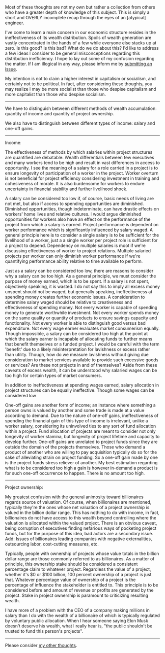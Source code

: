 Most of these thoughts are not my own but rather a collection from others who have a greater depth of knowledge of this subject. This is simply a short and OVERLY incomplete recap through the eyes of an [atypical] engineer.

I've come to learn a main concern in our economic structure resides in the ineffectiveness of its wealth distribution. Spoils of wealth generation are vastly concentrated in the hands of a few while everyone else stacks up at zero. Is this good? Is this bad? What do we do about this? I'd like to address a few ideas I consider to be general misconceptions regarding this distribution inefficiency. I hope to lay out some of my confusion regarding the matter. If I am illogical in any way, please inform me by [submitting an issue](https://github.com/ddaaggeett/ddaaggeett/issues/new/choose).

My intention is not to claim a higher interest in capitalism or socialism, and certainly not to be political. In fact, after considering these thoughts, you may realize I may be more socialist than those who despise capitalism and more capitalist than those who despise socialism.
___

We have to distinguish between different methods of wealth accumulation: quantity of income and quantity of project ownership.

We also have to distinguish between different types of income: salary and one-off gains.
___

Income:

The effectiveness of methods by which salaries within project structures are quantified are debatable. Wealth differentials between few executives and many workers tend to be high and result in vast differences in access to opportunity. I see the meaning of a salary for a role carried in a project is to ensure longevity of participation of a worker in the project. Worker overturn is not beneficial for project efficiency considering investment in training and cohesiveness of morale. It is also burdensome for workers to endure uncertainty in financial stability and further livelihood shock.

A salary can be considered too low if, of course, basic needs of living are not met, but also if access to spending opportunities are diminished. Diminished opportunities, though indeterminate, can have drastic effects on workers' home lives and relative cultures. I would argue diminished opportunities for workers also have an effect on the performance of the project from which a salary is earned. Project performance is dependent on worker performance which is significantly influenced by salary waged. A general principle here is to consider a single salary is to be sufficient for the livelihood of a worker, just a a single worker per project role is sufficient for a project to depend. Dependency on multiple salaries is moot if we're discussing effectiveness of worker to project relations. Multiple salaried projects per worker can only diminish worker performance if we're quantifying performance ability relative to time available to perform.

Just as a salary can be considered too low, there are reasons to consider why a salary can be too high. As a general principle, we must consider the purpose of money earned, which is to be spent. If a salary is not spent, objectively speaking, it is wasted. I do not say this to imply all excess money unspent should not be waged, but generally speaking, ineffectiveness at spending money creates further economic issues. A consideration to determine salary waged should be relative to creativeness and effectiveness of spending money. Not every worker is capable of spending money to generate worthwhile investment. Not every worker spends money on the same quality or quantity of products to ensure savings capacity and functionality. Not every worker is able to distinguish good versus bad expenditure. Not every wage earner evaluates market consumerism equally. Though impossible, a salary can be considered too high at the point at which the salary earner is incapable of allocating funds to further means that benefit themselves or a funded project. I would be careful with the term 'benefit' due to a likely misinterpretation for lavishness or excess rather than utility. Though, how do we measure lavishness without giving due consideration to market services available to provide such excessive goods or services? Are these not projects in and of themselves? Aside from these caveats of excess wealth, it can be understood why salaried wages can be too high for certain types of market consumers.

In addition to ineffectiveness at spending wages earned, salary allocation in project structures can be equally ineffective. Though some wages can be considered low

One-off gains are another form of income; an instance where something a person owns is valued by another and some trade is made at a value according to demand. Due to the nature of one-off gains, ineffectiveness of spending the financial gain of this type of income is irrelevant, unlike a worker salary, considering its uninvolved ties to any sort of fund allocation within a project. Fund allocation of projects are meant to consider not only longevity of worker stamina, but longevity of project lifetime and capacity to develop further. One-off gains are unrelated to project funds since they are outside the domain of the projects themselves. Those who demand a product of another who are willing to pay acquisition typically do so for the sake of alleviating strain on project funding. So a one-off gain made by one is the project funds stress reliever of another. My best estimation regarding what is to be considered too high a gain is however in-demand a product is for such one-off occurrence to happen. There is no amount too high.
___

Project ownership:

My greatest confusion with the general animosity toward billionaires regards source of valuation. Of course, when billionaires are mentioned, typically they're the ones whose net valuation of a project ownership is valued in the billion dollar range. This has nothing to do with income, in fact, billionaires do not have access to this wealth beyond controlling where the valuation is allocated within the valued project. There is an obvious caveat, being corruption of executives finding nefarious ways of pocketing project funds, but for the purpose of this idea, bad actors are a secondary issue. Add: Issues of billionaires leading companies with negative externalities, outsourcing labor, cost-cutting measures, etc.

Typically, people with ownership of projects whose value totals in the billion dollar range are those commonly referred to as billionaires. As a matter of principle, this ownership stake should be considered a consistent percentage claim to whatever project. Regardless the value of a project, whether it's $0 or $100 billion, 100 percent ownership of a project is just that. Whatever percentage value of ownership of a project is the percentage of influence the stakeholder is entitled to. This principle is to be considered before and amount of revenue or profits are generated by the project. Stake in project ownership is paramount to criticizing resulting wealth.

I have more of a problem with the CEO of a company making millions in salary than I do with the wealth of a billionaire of which is typically regulated by voluntary public allocation. When I hear someone saying Elon Musk doesn't deserve his wealth, what I really hear is, "the public shouldn't be trusted to fund this person's projects".
___

Please consider [my other thoughts](./README.md).
